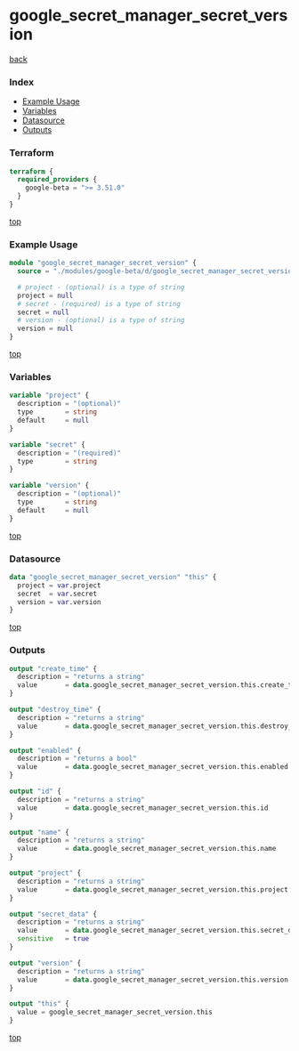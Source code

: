 # google_secret_manager_secret_version

[back](../google-beta.md)

### Index

- [Example Usage](#example-usage)
- [Variables](#variables)
- [Datasource](#datasource)
- [Outputs](#outputs)

### Terraform

```terraform
terraform {
  required_providers {
    google-beta = ">= 3.51.0"
  }
}
```

[top](#index)

### Example Usage

```terraform
module "google_secret_manager_secret_version" {
  source = "./modules/google-beta/d/google_secret_manager_secret_version"

  # project - (optional) is a type of string
  project = null
  # secret - (required) is a type of string
  secret = null
  # version - (optional) is a type of string
  version = null
}
```

[top](#index)

### Variables

```terraform
variable "project" {
  description = "(optional)"
  type        = string
  default     = null
}

variable "secret" {
  description = "(required)"
  type        = string
}

variable "version" {
  description = "(optional)"
  type        = string
  default     = null
}
```

[top](#index)

### Datasource

```terraform
data "google_secret_manager_secret_version" "this" {
  project = var.project
  secret  = var.secret
  version = var.version
}
```

[top](#index)

### Outputs

```terraform
output "create_time" {
  description = "returns a string"
  value       = data.google_secret_manager_secret_version.this.create_time
}

output "destroy_time" {
  description = "returns a string"
  value       = data.google_secret_manager_secret_version.this.destroy_time
}

output "enabled" {
  description = "returns a bool"
  value       = data.google_secret_manager_secret_version.this.enabled
}

output "id" {
  description = "returns a string"
  value       = data.google_secret_manager_secret_version.this.id
}

output "name" {
  description = "returns a string"
  value       = data.google_secret_manager_secret_version.this.name
}

output "project" {
  description = "returns a string"
  value       = data.google_secret_manager_secret_version.this.project
}

output "secret_data" {
  description = "returns a string"
  value       = data.google_secret_manager_secret_version.this.secret_data
  sensitive   = true
}

output "version" {
  description = "returns a string"
  value       = data.google_secret_manager_secret_version.this.version
}

output "this" {
  value = google_secret_manager_secret_version.this
}
```

[top](#index)